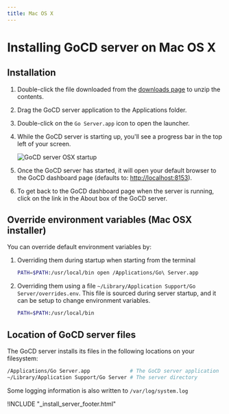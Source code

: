 ```yaml
---
title: Mac OS X
---
```


# Installing GoCD server on Mac OS X

<!-- toc -->

## Installation

1.  Double-click the file downloaded from the [downloads page](https://www.gocd.org/download/) to unzip the contents.
2.  Drag the GoCD server application to the Applications folder.
3.  Double-click on the ```Go Server.app``` icon to open the launcher.
4.  While the GoCD server is starting up, you'll see a progress bar in the top left of your screen.

    ![GoCD server OSX startup](../../../images/cruise_server_osx_startup.png)

5.  Once the GoCD server has started, it will open your default browser to the GoCD dashboard page (defaults to: <a href="http://localhost:8153">http://localhost:8153</a>).
6.  To get back to the GoCD dashboard page when the server is running, click on the link in the About box of the GoCD server.

## Override environment variables (Mac OSX installer)

You can override default environment variables by:

1. Overriding them during startup when starting from the terminal
    ```bash
    PATH=$PATH:/usr/local/bin open /Applications/Go\ Server.app
    ```

2. Overriding them using a file ```~/Library/Application Support/Go Server/overrides.env```. This file is sourced during server startup, and it can be setup to change environment variables.
    ```bash
    PATH=$PATH:/usr/local/bin
    ```

## Location of GoCD server files

The GoCD server installs its files in the following locations on your filesystem:

```bash
/Applications/Go Server.app             # The GoCD server application
~/Library/Application Support/Go Server # The server directory
```

Some logging information is also written to ```/var/log/system.log```

!INCLUDE "_install_server_footer.html"
